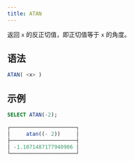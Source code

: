 ```yaml
---
title: ATAN
---
```


返回 `x` 的反正切值，即正切值等于 `x` 的角度。

## 语法

```sql
ATAN( <x> )
```

## 示例

```sql
SELECT ATAN(-2);

┌─────────────────────┐
│     atan((- 2))     │
├─────────────────────┤
│ -1.1071487177940906 │
└─────────────────────┘
```